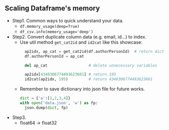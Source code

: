 ## Scaling Dataframe's memory
- Step1. Common ways to quick understand your data.
  - `df.memory_usage(deep=True)`
  - `df_csv.info(memory_usage='deep')`
- Step2. Convert duplicate column data (e.g. email, id...) to index.
  - Use util method `get_cat2id` and `id2cat` like this showcase:
    ```python
      ap2idx, ap_cat = get_cat2id(df.authorPersonId)  # return dict and converted series data
      df.authorPersonId = ap_cat

      del ap_cat                  # delete unnecessary variables

      ap2idx[4340306774493623681] # return 195
      id2cat(ap2idx, 195)         # return 4340306774493623681  
    ```
  - Remember to save dictionary into json file for future works.
    ```python
    dict = {'a':[1,2,3,4]}
    with open('data.json', 'w') as fp:
      json.dump(dict, fp)
    ```
- Step3. 
  - float64 -> float32